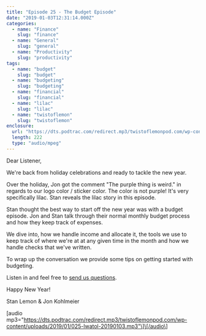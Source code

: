 ```yaml
---
title: "Episode 25 - The Budget Episode"
date: "2019-01-03T12:31:14.000Z"
categories:
  - name: "Finance"
    slug: "finance"
  - name: "General"
    slug: "general"
  - name: "Productivity"
    slug: "productivity"
tags:
  - name: "budget"
    slug: "budget"
  - name: "budgeting"
    slug: "budgeting"
  - name: "financial"
    slug: "financial"
  - name: "lilac"
    slug: "lilac"
  - name: "twistoflemon"
    slug: "twistoflemon"
enclosure:
  url: "https://dts.podtrac.com/redirect.mp3/twistoflemonpod.com/wp-content/uploads/2019/01/025-lwatol-20190103.mp3"
  length: 222
  type: "audio/mpeg"
---
```


Dear Listener,

We're back from holiday celebrations and ready to tackle the new year.

Over the holiday, Jon got the comment "The purple thing is weird." in regards to our logo color / sticker color. The color is not purple! It's very specifically lilac. Stan reveals the lilac story in this episode.

Stan thought the best way to start off the new year was with a budget episode. Jon and Stan talk through their normal monthly budget process and how they keep track of expenses.

We dive into, how we handle income and allocate it, the tools we use to keep track of where we're at at any given time in the month and how we handle checks that we've written.

To wrap up the conversation we provide some tips on getting started with budgeting.

Listen in and feel free to [send us questions](https://twistoflemonpod.com/contact/).

Happy New Year!

Stan Lemon & Jon Kohlmeier

\[audio mp3="https://dts.podtrac.com/redirect.mp3/twistoflemonpod.com/wp-content/uploads/2019/01/025-lwatol-20190103.mp3"\]\[/audio\]
